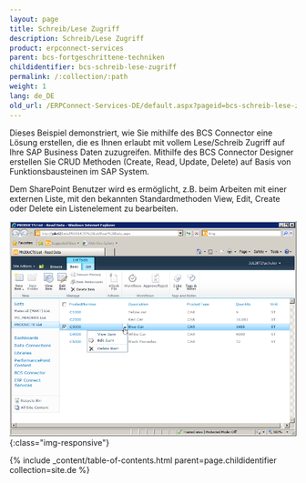 ```yaml
---
layout: page
title: Schreib/Lese Zugriff
description: Schreib/Lese Zugriff
product: erpconnect-services
parent: bcs-fortgeschrittene-techniken
childidentifier: bcs-schreib-lese-zugriff
permalink: /:collection/:path
weight: 1
lang: de_DE
old_url: /ERPConnect-Services-DE/default.aspx?pageid=bcs-schreib-lese-zugriff
---
```


Dieses Beispiel demonstriert, wie Sie mithilfe des BCS Connector eine Lösung erstellen, die es Ihnen erlaubt mit vollem Lese/Schreib Zugriff auf Ihre SAP Business Daten zuzugreifen. Mithilfe des BCS Connector Designer erstellen Sie CRUD Methoden (Create, Read, Update, Delete) auf Basis von Funktionsbausteinen im SAP System.

Dem SharePoint Benutzer wird es ermöglicht, z.B. beim Arbeiten mit einer externen Liste, mit den bekannten Standardmethoden View, Edit, Create oder Delete ein Listenelement zu bearbeiten.

![BCS-CRUD-External-List](/img/content/BCS-CRUD-External-List.png){:class="img-responsive"}


{% include _content/table-of-contents.html parent=page.childidentifier collection=site.de %}